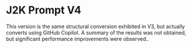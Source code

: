 # J2K Prompt V4

This version is the same structural conversion exhibited in V3, but actually converts using GitHub Copilot. A summary of the results was not obtained, but significant performance improvements were observed..